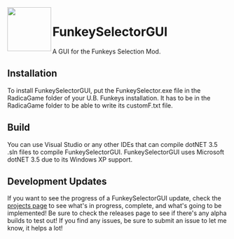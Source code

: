 <img align="left" width="100" height="100" src="https://i.imgur.com/BQZAfOc.png"> 

# FunkeySelectorGUI
A GUI for the Funkeys Selection Mod.

## Installation
To install FunkeySelectorGUI, put the FunkeySelector.exe file in the RadicaGame folder of your U.B. Funkeys installation.
It has to be in the RadicaGame folder to be able to write its customF.txt file.

## Build
You can use Visual Studio or any other IDEs that can compile dotNET 3.5 .sln files to compile FunkeySelectorGUI.
FunkeySelectorGUI uses Microsoft dotNET 3.5 due to its Windows XP support.

## Development Updates
If you want to see the progress of a FunkeySelectorGUI update, check the [projects page](https://github.com/GittyMac/FunkeySelectorGUI/projects) to see what's in progress, complete, and what's going to be implemented! Be sure to check the releases page to see if there's any alpha builds to test out! If you find any issues, be sure to submit an issue to let me know, it helps a lot!
